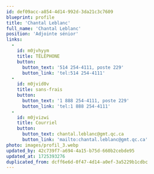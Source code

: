 ```yaml
---
id: def09acc-a854-4d14-992d-3da21c3c7609
blueprint: profile
title: 'Chantal Leblanc'
full_name: 'Chantal Leblanc'
position: 'Adjointe sénior'
links:
  -
    id: m0jvhyym
    title: TÉLÉPHONE
    button:
      button_text: '514 254-4111, poste 229'
      button_link: 'tel:514 254-4111'
  -
    id: m0jvid0v
    title: sans-frais
    button:
      button_text: '1 888 254-4111, poste 229'
      button_link: 'tel:1 888 254-4111'
  -
    id: m0jvizwi
    title: Courriel
    button:
      button_text: chantal.leblanc@gmt.qc.ca
      button_link: 'mailto:chantal.leblanc@gmt.qc.ca'
photo: images/profil_3.webp
updated_by: 42c739f7-a694-4a15-b75d-660b2cebde95
updated_at: 1725393276
duplicated_from: dcff6e6d-0f47-4d14-a0ef-3a5229b1cdbc
---
```

